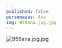 ```yaml
---
published: false
personazas: Ana
img: 959ana.jpg.jpg
---
```

![959ana.jpg.jpg]({{site.baseurl}}/img/personazai/959ana.jpg.jpg)
